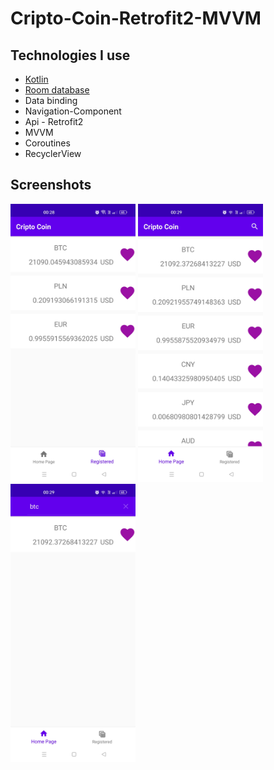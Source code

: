 # Cripto-Coin-Retrofit2-MVVM

## Technologies I use

- [Kotlin](https://kotlinlang.org/)
- [Room database](https://developer.android.com/training/data-storage/room)
- Data binding
- Navigation-Component
- Api - Retrofit2
- MVVM
- Coroutines
- RecyclerView

## Screenshots
<img src="https://github.com/sebahaddin285/Cripto-Coin-Retrofit2-MVVM/blob/master/Screenshot_2022-11-05-00-28-32-56_df2d95376de0b56a3a08684d43142810.jpg" width="200"  alt="News-App-1"/>     <img src="https://github.com/sebahaddin285/Cripto-Coin-Retrofit2-MVVM/blob/master/Screenshot_2022-11-05-00-29-33-04_df2d95376de0b56a3a08684d43142810.jpg" width="200"  alt="News-App-1"/>     <img src="https://github.com/sebahaddin285/Cripto-Coin-Retrofit2-MVVM/blob/master/Screenshot_2022-11-05-00-29-49-83_df2d95376de0b56a3a08684d43142810.jpg" width="200"  alt="News-App-1"/>
